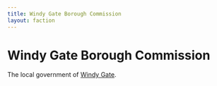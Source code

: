 ```yaml
---
title: Windy Gate Borough Commission
layout: faction
---
```


# Windy Gate Borough Commission
The local government of [Windy Gate](/FATE_in_the_BAWG/locations/Windy_Gate.html).